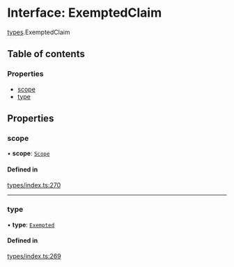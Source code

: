 # Interface: ExemptedClaim

[types](../wiki/types).ExemptedClaim

## Table of contents

### Properties

- [scope](../wiki/types.ExemptedClaim#scope)
- [type](../wiki/types.ExemptedClaim#type)

## Properties

### scope

• **scope**: [`Scope`](../wiki/types.Scope)

#### Defined in

[types/index.ts:270](https://github.com/PolymeshAssociation/polymesh-sdk/blob/e978aefd/src/types/index.ts#L270)

___

### type

• **type**: [`Exempted`](../wiki/types.ClaimType#exempted)

#### Defined in

[types/index.ts:269](https://github.com/PolymeshAssociation/polymesh-sdk/blob/e978aefd/src/types/index.ts#L269)
